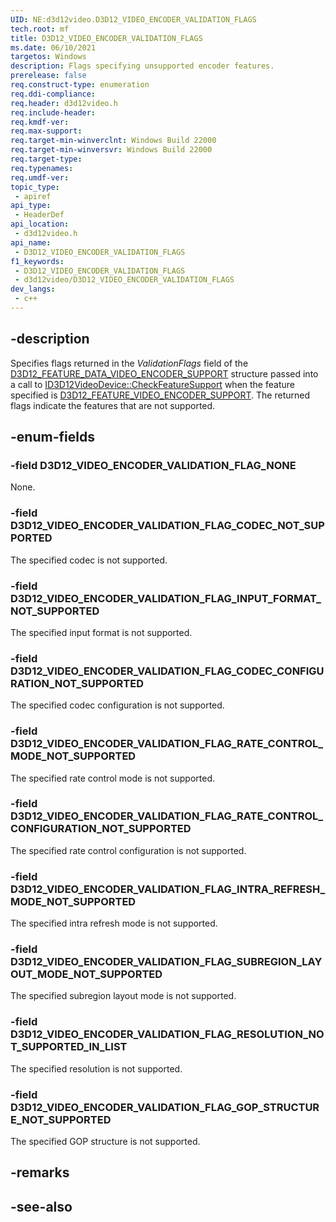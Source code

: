```yaml
---
UID: NE:d3d12video.D3D12_VIDEO_ENCODER_VALIDATION_FLAGS
tech.root: mf
title: D3D12_VIDEO_ENCODER_VALIDATION_FLAGS
ms.date: 06/10/2021
targetos: Windows
description: Flags specifying unsupported encoder features.
prerelease: false
req.construct-type: enumeration
req.ddi-compliance: 
req.header: d3d12video.h
req.include-header: 
req.kmdf-ver: 
req.max-support: 
req.target-min-winverclnt: Windows Build 22000
req.target-min-winversvr: Windows Build 22000
req.target-type: 
req.typenames: 
req.umdf-ver: 
topic_type:
 - apiref
api_type:
 - HeaderDef
api_location:
 - d3d12video.h
api_name:
 - D3D12_VIDEO_ENCODER_VALIDATION_FLAGS
f1_keywords:
 - D3D12_VIDEO_ENCODER_VALIDATION_FLAGS
 - d3d12video/D3D12_VIDEO_ENCODER_VALIDATION_FLAGS
dev_langs:
 - c++
---
```


## -description

Specifies flags returned in the *ValidationFlags* field of the [D3D12_FEATURE_DATA_VIDEO_ENCODER_SUPPORT](ns-d3d12video-d3d12_feature_data_video_encoder_support.md) structure passed into a call to [ID3D12VideoDevice::CheckFeatureSupport](nf-d3d12video-id3d12videodevice-checkfeaturesupport.md) when the feature specified is [D3D12_FEATURE_VIDEO_ENCODER_SUPPORT](ne-d3d12video-d3d12_feature_video.md). The returned flags indicate the features that are not supported.


## -enum-fields

### -field D3D12_VIDEO_ENCODER_VALIDATION_FLAG_NONE

None.

### -field D3D12_VIDEO_ENCODER_VALIDATION_FLAG_CODEC_NOT_SUPPORTED

The specified codec is not supported.

### -field D3D12_VIDEO_ENCODER_VALIDATION_FLAG_INPUT_FORMAT_NOT_SUPPORTED

The specified input format is not supported.

### -field D3D12_VIDEO_ENCODER_VALIDATION_FLAG_CODEC_CONFIGURATION_NOT_SUPPORTED

The specified codec configuration is not supported.

### -field D3D12_VIDEO_ENCODER_VALIDATION_FLAG_RATE_CONTROL_MODE_NOT_SUPPORTED

The specified rate control mode is not supported.

### -field D3D12_VIDEO_ENCODER_VALIDATION_FLAG_RATE_CONTROL_CONFIGURATION_NOT_SUPPORTED

The specified rate control configuration is not supported.

### -field D3D12_VIDEO_ENCODER_VALIDATION_FLAG_INTRA_REFRESH_MODE_NOT_SUPPORTED

The specified intra refresh mode is not supported.

### -field D3D12_VIDEO_ENCODER_VALIDATION_FLAG_SUBREGION_LAYOUT_MODE_NOT_SUPPORTED

The specified subregion layout mode is not supported.

### -field D3D12_VIDEO_ENCODER_VALIDATION_FLAG_RESOLUTION_NOT_SUPPORTED_IN_LIST

The specified resolution is not supported.

### -field D3D12_VIDEO_ENCODER_VALIDATION_FLAG_GOP_STRUCTURE_NOT_SUPPORTED

The specified GOP structure is not supported.

## -remarks

## -see-also

